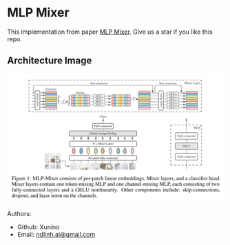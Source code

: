 # MLP Mixer

This implementation from paper [MLP Mixer](https://arxiv.org/pdf/2105.01601.pdf). Give us a star if you like this repo.

## Architecture Image

<p align="center">
    <img src="https://github.com/Xunino/mlp_mixer/blob/main/assets/net.png">
</p>

Authors:

- Github: Xunino
- Email: ndlinh.ai@gmail.com